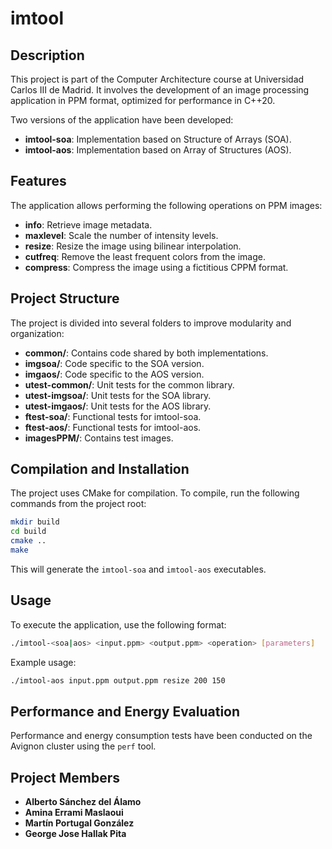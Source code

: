 # imtool

## Description

This project is part of the Computer Architecture course at Universidad Carlos III de Madrid. It involves the development of an image processing application in PPM format, optimized for performance in C++20.

Two versions of the application have been developed:

- **imtool-soa**: Implementation based on Structure of Arrays (SOA).
- **imtool-aos**: Implementation based on Array of Structures (AOS).

## Features

The application allows performing the following operations on PPM images:

- **info**: Retrieve image metadata.
- **maxlevel**: Scale the number of intensity levels.
- **resize**: Resize the image using bilinear interpolation.
- **cutfreq**: Remove the least frequent colors from the image.
- **compress**: Compress the image using a fictitious CPPM format.

## Project Structure

The project is divided into several folders to improve modularity and organization:

- **common/**: Contains code shared by both implementations.
- **imgsoa/**: Code specific to the SOA version.
- **imgaos/**: Code specific to the AOS version.
- **utest-common/**: Unit tests for the common library.
- **utest-imgsoa/**: Unit tests for the SOA library.
- **utest-imgaos/**: Unit tests for the AOS library.
- **ftest-soa/**: Functional tests for imtool-soa.
- **ftest-aos/**: Functional tests for imtool-aos.
- **imagesPPM/**: Contains test images.

## Compilation and Installation

The project uses CMake for compilation. To compile, run the following commands from the project root:

```sh
mkdir build
cd build
cmake ..
make
```

This will generate the `imtool-soa` and `imtool-aos` executables.

## Usage

To execute the application, use the following format:

```sh
./imtool-<soa|aos> <input.ppm> <output.ppm> <operation> [parameters]
```
Example usage:

```sh
./imtool-aos input.ppm output.ppm resize 200 150
```

## Performance and Energy Evaluation

Performance and energy consumption tests have been conducted on the Avignon cluster using the `perf` tool.

## Project Members

- **Alberto Sánchez del Álamo**
- **Amina Errami Maslaoui**
- **Martín Portugal González**
- **George Jose Hallak Pita**